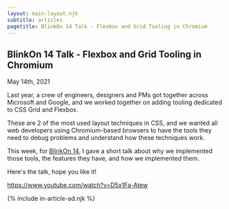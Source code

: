 ```yaml
---
layout: main-layout.njk
subtitle: articles
pagetitle: BlinkOn 14 Talk - Flexbox and Grid Tooling in Chromium
---
```

## BlinkOn 14 Talk - Flexbox and Grid Tooling in Chromium

<time datetime="2021-05-14">May 14th, 2021</time>

Last year, a crew of engineers, designers and PMs got together across Microsoft and Google, and we worked together on adding tooling dedicated to CSS Grid and Flexbox.

These are 2 of the most used layout techniques in CSS, and we wanted all web developers using Chromium-based browsers to have the tools they need to debug problems and understand how these techniques work.

This week, for [BlinkOn 14](https://www.chromium.org/events/blinkon-14), I gave a short talk about why we implemented those tools, the features they have, and how we implemented them.

Here's the talk, hope you like it!

https://www.youtube.com/watch?v=D5x1Fa-Atew

{% include in-article-ad.njk %}